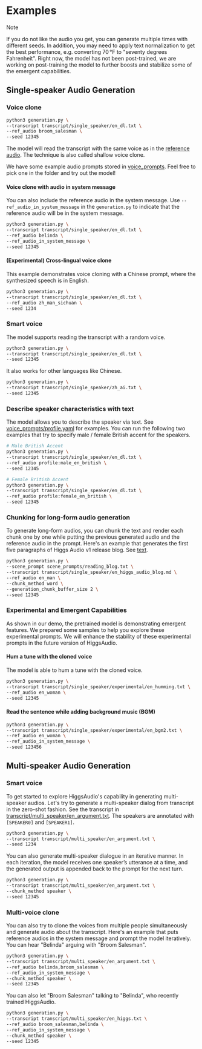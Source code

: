 # Examples

> [!NOTE]  
> If you do not like the audio you get, you can generate multiple times with different seeds. In addition, you may need to apply text normalization to get the best performance, e.g. converting 70 °F to "seventy degrees Fahrenheit". Right now, the model has not been post-trained, we are working on post-training the model to further boosts and stabilize some of the emergent capabilities.

## Single-speaker Audio Generation

### Voice clone

```bash
python3 generation.py \
--transcript transcript/single_speaker/en_dl.txt \
--ref_audio broom_salesman \
--seed 12345
```

The model will read the transcript with the same voice as in the [reference audio](./voice_prompts/broom_salesman.wav). The technique is also called shallow voice clone.

We have some example audio prompts stored in [voice_prompts](voice_prompts). Feel free to pick one in the folder and try out the model!


#### Voice clone with audio in system message

You can also include the reference audio in the system message. Use `--ref_audio_in_system_message` in the `generation.py` to indicate that the reference audio will be in the system message.

```bash
python3 generation.py \
--transcript transcript/single_speaker/en_dl.txt \
--ref_audio belinda \
--ref_audio_in_system_message \
--seed 12345
```

#### (Experimental) Cross-lingual voice clone

This example demonstrates voice cloning with a Chinese prompt, where the synthesized speech is in English.

```bash
python3 generation.py \
--transcript transcript/single_speaker/en_dl.txt \
--ref_audio zh_man_sichuan \
--seed 1234
```

### Smart voice

The model supports reading the transcript with a random voice.

```bash
python3 generation.py \
--transcript transcript/single_speaker/en_dl.txt \
--seed 12345
```

It also works for other languages like Chinese.

```bash
python3 generation.py \
--transcript transcript/single_speaker/zh_ai.txt \
--seed 12345
```

### Describe speaker characteristics with text

The model allows you to describe the speaker via text. See [voice_prompts/profile.yaml](voice_prompts/profile.yaml) for examples. You can run the following two examples that try to specify male / female British accent for the speakers.

```bash
# Male British Accent
python3 generation.py \
--transcript transcript/single_speaker/en_dl.txt \
--ref_audio profile:male_en_british \
--seed 12345

# Female British Accent
python3 generation.py \
--transcript transcript/single_speaker/en_dl.txt \
--ref_audio profile:female_en_british \
--seed 12345
```

### Chunking for long-form audio generation

To generate long-form audios, you can chunk the text and render each chunk one by one while putting the previous generated audio and the reference audio in the prompt. Here's an example that generates the first five paragraphs of Higgs Audio v1 release blog. See [text](./transcript/single_speaker/en_higgs_audio_blog.md).

```bash
python3 generation.py \
--scene_prompt scene_prompts/reading_blog.txt \
--transcript transcript/single_speaker/en_higgs_audio_blog.md \
--ref_audio en_man \
--chunk_method word \
--generation_chunk_buffer_size 2 \
--seed 12345
```

### Experimental and Emergent Capabilities

As shown in our demo, the pretrained model is demonstrating emergent features. We prepared some samples to help you explore these experimental prompts. We will enhance the stability of these experimental prompts in the future version of HiggsAudio.

#### Hum a tune with the cloned voice
The model is able to hum a tune with the cloned voice.

```bash
python3 generation.py \
--transcript transcript/single_speaker/experimental/en_humming.txt \
--ref_audio en_woman \
--seed 12345
```

#### Read the sentence while adding background music (BGM)

```bash
python3 generation.py \
--transcript transcript/single_speaker/experimental/en_bgm2.txt \
--ref_audio en_woman \
--ref_audio_in_system_message \
--seed 123456
```

## Multi-speaker Audio Generation


### Smart voice

To get started to explore HiggsAudio's capability in generating multi-speaker audios. Let's try to generate a multi-speaker dialog from transcript in the zero-shot fashion. See the transcript in [transcript/multi_speaker/en_argument.txt](transcript/multi_speaker/en_argument.txt). The speakers are annotated with `[SPEAKER0]` and `[SPEAKER1]`.

```bash
python3 generation.py \
--transcript transcript/multi_speaker/en_argument.txt \
--seed 1234
```

You can also generate multi-speaker dialogue in an iterative manner. In each iteration, the model receives one speaker’s utterance at a time, and the generated output is appended back to the prompt for the next turn.

```bash
python3 generation.py \
--transcript transcript/multi_speaker/en_argument.txt \
--chunk_method speaker \
--seed 12345
```

### Multi-voice clone
You can also try to clone the voices from multiple people simultaneously and generate audio about the transcript. Here's an example that puts reference audios in the system message and prompt the model iteratively. You can hear "Belinda" arguing with "Broom Salesman".

```bash
python3 generation.py \
--transcript transcript/multi_speaker/en_argument.txt \
--ref_audio belinda,broom_salesman \
--ref_audio_in_system_message \
--chunk_method speaker \
--seed 12345
```

You can also let "Broom Salesman" talking to "Belinda", who recently trained HiggsAudio.

```bash
python3 generation.py \
--transcript transcript/multi_speaker/en_higgs.txt \
--ref_audio broom_salesman,belinda \
--ref_audio_in_system_message \
--chunk_method speaker \
--seed 12345
```
